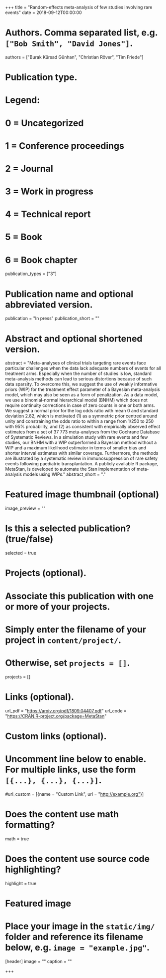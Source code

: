 +++
title = "Random-effects meta-analysis of few studies involving rare events"
date = 2018-09-12T00:00:00

# Authors. Comma separated list, e.g. `["Bob Smith", "David Jones"]`.
authors = ["Burak Kürsad Günhan", "Christian Röver", "Tim Friede"]

# Publication type.
# Legend:
# 0 = Uncategorized
# 1 = Conference proceedings
# 2 = Journal
# 3 = Work in progress
# 4 = Technical report
# 5 = Book
# 6 = Book chapter
publication_types = ["3"]

# Publication name and optional abbreviated version.
publication = "In press"
publication_short = ""

# Abstract and optional shortened version.
abstract = "Meta-analyses of clinical trials targeting rare events face particular challenges when the data lack adequate numbers of events for all treatment arms. Especially when the number of studies is low, standard meta-analysis methods can lead to serious distortions because of such data sparsity. To overcome this, we suggest the use of weakly informative priors (WIP) for the treatment effect parameter of a Bayesian meta-analysis model, which may also be seen as a form of penalization. As a data model, we use a binomial-normal hierarchical model (BNHM) which does not require continuity corrections in case of zero counts in one or both arms. We suggest a normal prior for the log odds ratio with mean 0 and standard deviation 2.82, which is motivated (1) as a symmetric prior centred around unity and constraining the odds ratio to within a range from 1/250 to 250 with 95% probability, and (2) as consistent with empirically observed effect estimates from a set of 37 773 meta-analyses from the Cochrane Database of Systematic Reviews. In a simulation study with rare events and few studies, our BNHM with a WIP outperformed a Bayesian method without a WIP and a maximum likelihood estimator in terms of smaller bias and shorter interval estimates with similar coverage. Furthermore, the methods are illustrated by a systematic review in immunosuppression of rare safety events following paediatric transplantation. A publicly available R package, MetaStan, is developed to automate the Stan implementation of meta-analysis models using WIPs."
abstract_short = "."

# Featured image thumbnail (optional)
image_preview = ""

# Is this a selected publication? (true/false)
selected = true

# Projects (optional).
#   Associate this publication with one or more of your projects.
#   Simply enter the filename of your project in `content/project/`.
#   Otherwise, set `projects = []`.
projects = []

# Links (optional).
url_pdf = "https://arxiv.org/pdf/1809.04407.pdf"
url_code = "https://CRAN.R-project.org/package=MetaStan"

# Custom links (optional).
#   Uncomment line below to enable. For multiple links, use the form `[{...}, {...}, {...}]`.
#url_custom = [{name = "Custom Link", url = "http://example.org"}]

# Does the content use math formatting?
math = true

# Does the content use source code highlighting?
highlight = true

# Featured image
# Place your image in the `static/img/` folder and reference its filename below, e.g. `image = "example.jpg"`.
[header]
image = ""
caption = ""

+++

